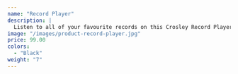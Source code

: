 ```yaml
---
name: "Record Player"
description: |
  Listen to all of your favourite records on this Crosley Record Player.
image: "/images/product-record-player.jpg"
price: 99.00
colors:
  - "Black"
weight: "7"
---
```

